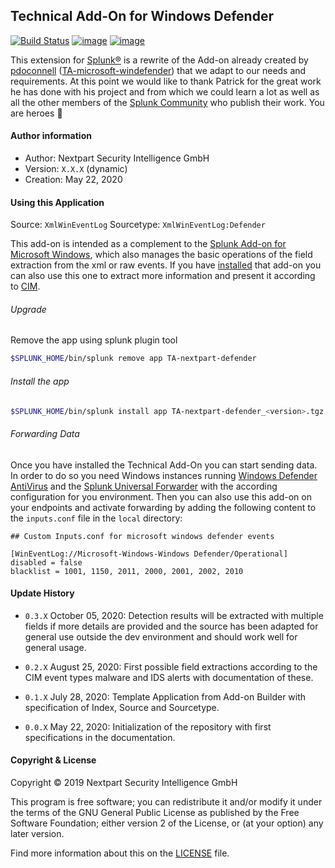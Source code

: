 ## Technical Add-On for Windows Defender

[![Build Status](https://dev.azure.com/NEXTPART/Splunksters/_apis/build/status/TA-nextpart-defender?branchName=master)](https://dev.azure.com/NEXTPART/Splunksters/_build/latest?definitionId=55&branchName=master)
[![image](https://img.shields.io/badge/Maintained%20in-Azure%20DevOps-1f425f.svg?logo=Azure%20DevOps)](https://dev.azure.com/NEXTPART/Splunksters)
[![image](https://img.shields.io/badge/Contact-NEXTPART-1abc9c.svg)](mailto:info@nextpart.io)

This extension for [Splunk®](https://www.splunk.com/) is a rewrite of the Add-on already
created by [pdoconnell](https://github.com/pdoconnell)
([TA-microsoft-windefender](https://github.com/pdoconnell/TA-microsoft-windefender))
that we adapt to our needs and requirements. At this point we would like to thank
Patrick for the great work he has done with his project and from which we could learn a
lot as well as all the other members of the
[Splunk Community](https://community.splunk.com/t5/Community/ct-p/en-us) who publish
their work. You are heroes :clap:

#### Author information

- Author: Nextpart Security Intelligence GmbH
- Version: `X.X.X` (dynamic)
- Creation: May 22, 2020

#### Using this Application

Source: `XmlWinEventLog` Sourcetype: `XmlWinEventLog:Defender`

This add-on is intended as a complement to the
[Splunk Add-on for Microsoft Windows](https://splunkbase.splunk.com/app/742/), which
also manages the basic operations of the field extraction from the xml or raw events. If
you have
[installed](https://docs.splunk.com/Documentation/WindowsAddOn/latest/User/Install) that
add-on you can also use this one to extract more information and present it according to
[CIM](https://docs.splunk.com/Documentation/CIM/latest/User/Overview).

###### Upgrade

Remove the app using splunk plugin tool

```bash
$SPLUNK_HOME/bin/splunk remove app TA-nextpart-defender
```

###### Install the app

```bash
$SPLUNK_HOME/bin/splunk install app TA-nextpart-defender_<version>.tgz
```

###### Forwarding Data

Once you have installed the Technical Add-On you can start sending data. In order to do
so you need Windows instances running
[Windows Defender AntiVirus](https://docs.microsoft.com/en-gb/windows/security/threat-protection/microsoft-defender-antivirus/microsoft-defender-antivirus-in-windows-10)
and the
[Splunk Universal Forwarder](https://www.splunk.com/en_us/download/universal-forwarder.html)
with the according configuration for you environment. Then you can also use this add-on
on your endpoints and activate forwarding by adding the following content to the
`inputs.conf` file in the `local` directory:

```
## Custom Inputs.conf for microsoft windows defender events

[WinEventLog://Microsoft-Windows-Windows Defender/Operational]
disabled = false
blacklist = 1001, 1150, 2011, 2000, 2001, 2002, 2010
```

#### Update History

- `0.3.X` October 05, 2020: Detection results will be extracted with multiple fields if
  more details are provided and the source has been adapted for general use outside the
  dev environment and should work well for general usage.

- `0.2.X` August 25, 2020: First possible field extractions according to the CIM event
  types malware and IDS alerts with documentation of these.

- `0.1.X` July 28, 2020: Template Application from Add-on Builder with specification of
  Index, Source and Sourcetype.

- `0.0.X` May 22, 2020: Initialization of the repository with first specifications in
  the documentation.

#### Copyright & License

Copyright © 2019 Nextpart Security Intelligence GmbH

This program is free software; you can redistribute it and/or modify it under the terms
of the GNU General Public License as published by the Free Software Foundation; either
version 2 of the License, or (at your option) any later version.

Find more information about this on the [LICENSE](./LICENSE) file.
